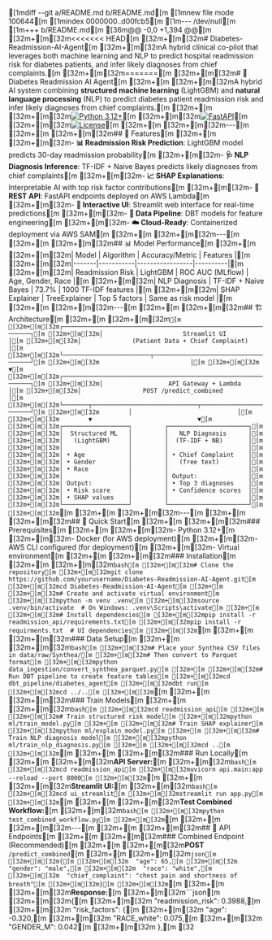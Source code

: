 [1mdiff --git a/README.md b/README.md[m
[1mnew file mode 100644[m
[1mindex 0000000..d00fcb5[m
[1m--- /dev/null[m
[1m+++ b/README.md[m
[36m@@ -0,0 +1,394 @@[m
[32m+[m[32m<<<<<<< HEAD[m
[32m+[m[32m# Diabetes-Readmission-AI-Agent[m
[32m+[m[32mA hybrid clinical co-pilot that leverages both machine learning and NLP to predict hospital readmission risk for diabetes patients, and infer likely diagnoses from chief complaints.[m
[32m+[m[32m=======[m
[32m+[m[32m# 🏥 Diabetes Readmission AI Agent[m
[32m+[m
[32m+[m[32mA hybrid AI system combining **structured machine learning** (LightGBM) and **natural language processing** (NLP) to predict diabetes patient readmission risk and infer likely diagnoses from chief complaints.[m
[32m+[m
[32m+[m[32m[![Python 3.12+](https://img.shields.io/badge/python-3.12+-blue.svg)](https://www.python.org/downloads/)[m
[32m+[m[32m[![FastAPI](https://img.shields.io/badge/FastAPI-0.104+-green.svg)](https://fastapi.tiangolo.com/)[m
[32m+[m[32m[![License](https://img.shields.io/badge/license-MIT-blue.svg)](LICENSE)[m
[32m+[m
[32m+[m[32m---[m
[32m+[m
[32m+[m[32m## 🎯 Features[m
[32m+[m
[32m+[m[32m- **📊 Readmission Risk Prediction**: LightGBM model predicts 30-day readmission probability[m
[32m+[m[32m- **🩺 NLP Diagnosis Inference**: TF-IDF + Naive Bayes predicts likely diagnoses from chief complaints[m
[32m+[m[32m- **📈 SHAP Explanations**: Interpretable AI with top risk factor contributions[m
[32m+[m[32m- **🚀 REST API**: FastAPI endpoints deployed on AWS Lambda[m
[32m+[m[32m- **🎨 Interactive UI**: Streamlit web interface for real-time predictions[m
[32m+[m[32m- **🔄 Data Pipeline**: DBT models for feature engineering[m
[32m+[m[32m- **☁️ Cloud-Ready**: Containerized deployment via AWS SAM[m
[32m+[m
[32m+[m[32m---[m
[32m+[m
[32m+[m[32m## 📊 Model Performance[m
[32m+[m
[32m+[m[32m| Model | Algorithm | Accuracy/Metric | Features |[m
[32m+[m[32m|-------|-----------|-----------------|----------|[m
[32m+[m[32m| Readmission Risk | LightGBM | ROC AUC (MLflow) | Age, Gender, Race |[m
[32m+[m[32m| NLP Diagnosis | TF-IDF + Naive Bayes | 73.7% | 1000 TF-IDF features |[m
[32m+[m[32m| SHAP Explainer | TreeExplainer | Top 5 factors | Same as risk model |[m
[32m+[m
[32m+[m[32m---[m
[32m+[m
[32m+[m[32m## 🏗️ Architecture[m
[32m+[m
[32m+[m[32m```[m
[32m+[m[32m┌─────────────────────────────────────────────────────────────┐[m
[32m+[m[32m│                      Streamlit UI                            │[m
[32m+[m[32m│              (Patient Data + Chief Complaint)                │[m
[32m+[m[32m└────────────────────────┬────────────────────────────────────┘[m
[32m+[m[32m                         │[m
[32m+[m[32m                         ▼[m
[32m+[m[32m┌─────────────────────────────────────────────────────────────┐[m
[32m+[m[32m│                  API Gateway + Lambda                        │[m
[32m+[m[32m│                 POST /predict_combined                       │[m
[32m+[m[32m└───────┬─────────────────────────────┬───────────────────────┘[m
[32m+[m[32m        │                             │[m
[32m+[m[32m        ▼                             ▼[m
[32m+[m[32m┌──────────────────┐         ┌──────────────────────┐[m
[32m+[m[32m│  Structured ML   │         │   NLP Diagnosis      │[m
[32m+[m[32m│   (LightGBM)     │         │  (TF-IDF + NB)       │[m
[32m+[m[32m│                  │         │                      │[m
[32m+[m[32m│ • Age            │         │ • Chief Complaint    │[m
[32m+[m[32m│ • Gender         │         │   (free text)        │[m
[32m+[m[32m│ • Race           │         │                      │[m
[32m+[m[32m│                  │         │ Output:              │[m
[32m+[m[32m│ Output:          │         │ • Top 3 diagnoses    │[m
[32m+[m[32m│ • Risk score     │         │ • Confidence scores  │[m
[32m+[m[32m│ • SHAP values    │         │                      │[m
[32m+[m[32m└──────────────────┘         └──────────────────────┘[m
[32m+[m[32m```[m
[32m+[m
[32m+[m[32m---[m
[32m+[m
[32m+[m[32m## 🚀 Quick Start[m
[32m+[m
[32m+[m[32m### Prerequisites[m
[32m+[m
[32m+[m[32m- Python 3.12+[m
[32m+[m[32m- Docker (for AWS deployment)[m
[32m+[m[32m- AWS CLI configured (for deployment)[m
[32m+[m[32m- Virtual environment[m
[32m+[m
[32m+[m[32m### Installation[m
[32m+[m
[32m+[m[32m```bash[m
[32m+[m[32m# Clone the repository[m
[32m+[m[32mgit clone https://github.com/yourusername/Diabetes-Readmission-AI-Agent.git[m
[32m+[m[32mcd Diabetes-Readmission-AI-Agent[m
[32m+[m
[32m+[m[32m# Create and activate virtual environment[m
[32m+[m[32mpython -m venv .venv[m
[32m+[m[32msource .venv/bin/activate  # On Windows: .venv\Scripts\activate[m
[32m+[m
[32m+[m[32m# Install dependencies[m
[32m+[m[32mpip install -r readmission_api/requirements.txt[m
[32m+[m[32mpip install -r requirments.txt  # UI dependencies[m
[32m+[m[32m```[m
[32m+[m
[32m+[m[32m### Data Setup[m
[32m+[m
[32m+[m[32m```bash[m
[32m+[m[32m# Place your Synthea CSV files in data/raw/Synthea/[m
[32m+[m[32m# Then convert to Parquet format[m
[32m+[m[32mpython data_ingestion/convert_synthea_parquet.py[m
[32m+[m
[32m+[m[32m# Run DBT pipeline to create feature tables[m
[32m+[m[32mcd dbt_pipeline/diabetes_agent[m
[32m+[m[32mdbt run[m
[32m+[m[32mcd ../..[m
[32m+[m[32m```[m
[32m+[m
[32m+[m[32m### Train Models[m
[32m+[m
[32m+[m[32m```bash[m
[32m+[m[32mcd readmission_api[m
[32m+[m
[32m+[m[32m# Train structured risk model[m
[32m+[m[32mpython ml/train_model.py[m
[32m+[m
[32m+[m[32m# Train SHAP explainer[m
[32m+[m[32mpython ml/explain_model.py[m
[32m+[m
[32m+[m[32m# Train NLP diagnosis model[m
[32m+[m[32mpython ml/train_nlp_diagnosis.py[m
[32m+[m
[32m+[m[32mcd ..[m
[32m+[m[32m```[m
[32m+[m
[32m+[m[32m### Run Locally[m
[32m+[m
[32m+[m[32m**API Server:**[m
[32m+[m[32m```bash[m
[32m+[m[32mcd readmission_api[m
[32m+[m[32muvicorn api.main:app --reload --port 8000[m
[32m+[m[32m```[m
[32m+[m
[32m+[m[32m**Streamlit UI:**[m
[32m+[m[32m```bash[m
[32m+[m[32mcd ui_streamlit[m
[32m+[m[32mstreamlit run app.py[m
[32m+[m[32m```[m
[32m+[m
[32m+[m[32m**Test Combined Workflow:**[m
[32m+[m[32m```bash[m
[32m+[m[32mpython test_combined_workflow.py[m
[32m+[m[32m```[m
[32m+[m
[32m+[m[32m---[m
[32m+[m
[32m+[m[32m## 📡 API Endpoints[m
[32m+[m
[32m+[m[32m### Combined Endpoint (Recommended)[m
[32m+[m
[32m+[m[32m**POST** `/predict_combined`[m
[32m+[m
[32m+[m[32m```json[m
[32m+[m[32m{[m
[32m+[m[32m  "age": 65,[m
[32m+[m[32m  "gender": "male",[m
[32m+[m[32m  "race": "white",[m
[32m+[m[32m  "chief_complaint": "chest pain and shortness of breath"[m
[32m+[m[32m}[m
[32m+[m[32m```[m
[32m+[m
[32m+[m[32m**Response:**[m
[32m+[m[32m```json[m
[32m+[m[32m{[m
[32m+[m[32m  "readmission_risk": 0.3988,[m
[32m+[m[32m  "risk_factors": {[m
[32m+[m[32m    "age": -0.320,[m
[32m+[m[32m    "RACE_white": 0.075,[m
[32m+[m[32m    "GENDER_M": 0.042[m
[32m+[m[32m  },[m
[32